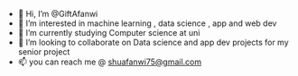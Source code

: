 - 👋 Hi, I’m @GiftAfanwi
- 👀 I’m interested in machine learning , data science , app and web dev
- 🌱 I’m currently studying Computer science at uni
- 💞️ I’m looking to collaborate on Data science and app dev projects for my senior project
- 📫 you can reach me @ shuafanwi75@gmail.com

  

<!---
GiftAfanwi/GiftAfanwi is a ✨ special ✨ repository because its `README.md` (this file) appears on your GitHub profile.
You can click the Preview link to take a look at your changes.
--->
